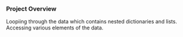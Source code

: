 ### Project Overview

 Loopiing through the data which contains nested dictionaries and lists. Accessing various elements of the data.


